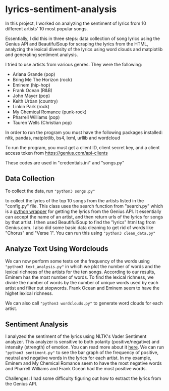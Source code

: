 # lyrics-sentiment-analysis
In this project, I worked on analyzing the sentiment of lyrics from 10 different artists' 10 most popular
songs. 

Essentially, I did this in three steps: data collection of song lyrics using the Genius API and BeautifulSoup for scraping the lyrics from the HTML, analyzing the lexical diversity of the lyrics using word clouds and matplotlib and generating sentiment analysis. 

I tried to use artists from various genres. They were the following:
* Ariana Grande (pop)
* Bring Me The Horizon (rock)
* Eminem (hip-hop)
* Frank Ocean (R&B)
* John Mayer (pop)
* Keith Urban (country)
* Linkin Park (rock)
* My Chemical Romance (punk-rock)
* Pharrell Williams (pop)
* Tauren Wells (Christian pop)

In order to run the program you must have the following packages installed: nltk, pandas, matplotlib, bs4, lxml, urllib and wordcloud

To run the program, you must get a client ID, client secret key, and a client access token from https://genius.com/api-clients

These codes are used in "credentials.ini" and "songs.py" 

## Data Collection ##
To collect the data, run 
`"python3 songs.py"` 

to collect the lyrics of the top 10 songs from the artists listed in the "config.py" file. This class uses the search function from "search.py" which is a [python wrapper](https://github.com/jasonqng/genius-lyrics-search) for getting the lyrics from the Genius API. It essentially can accept the name of an artist, and then return urls of the lyrics for songs by that artist. I then used BeautifulSoup to find the "lyrics" html tag from Genius.com. I also did some basic data cleaning to get rid of words like "Chorus" and "Verse 1". You can run this using `"python3 clean_data.py"`

## Analyze Text Using Wordclouds ##
We can now perform some tests on the frequency of the words using `"python3 text_analysis.py"` in which we plot the number of words and the lexical richness of the artists for the ten songs. According to our results, Eminem has the most number of words. To find the lexical richness, we divide the number of words by the number of unique words used by each artist and filter out stopwords. Frank Ocean and Eminem seem to have the highet lexical richness. 

We can also call `"python3 wordclouds.py"` to generate word clouds for each artist. 

## Sentiment Analysis ##
I analyzed the sentiment of the lyrics using NLTK's Vader Sentiment analyzer. This analyzer is sensitive to both polarity (positive/negative) and intensity (strength) of emotion. You can read more about it [here](https://github.com/cjhutto/vaderSentiment). We can run `"python3 sentiment.py"` to see the bar graph of the frequency of positive, neutral and negative words in the lyrics for each artist. In my example, Eminem and My Chemical Romance seem to have the most negative words and Pharrell Williams and Frank Ocean had the most positive words. 

Challenges: I had some difficulty figuring out how to extract the lyrics from the Genius API.

